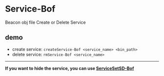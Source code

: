# Service-Bof
Beacon obj file Create or Delete Service

## demo
- create service: `createService-Bof <service_name> <bin_path>`
- delete service: `rmService-Bof <service_name>`
---
**If you want to hide the service, you can use [ServiceSetSD-Bof](https://github.com/0x3rhy/ServiceSetSD-Bof)**
